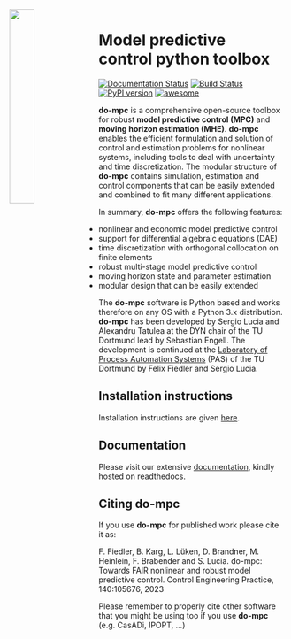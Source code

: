 <img align="left" width="30%" hspace="2%" src="https://raw.githubusercontent.com/do-mpc/do-mpc/master/documentation/source/static/dompc_var_02_rtd_blue.png">

# Model predictive control python toolbox

[![Documentation Status](https://readthedocs.org/projects/do-mpc/badge/?version=latest)](https://www.do-mpc.com)
[![Build Status](https://github.com/do-mpc/do-mpc/actions/workflows/pythontest.yml/badge.svg?branch=develop)](https://github.com/do-mpc/do-mpc/actions/workflows/pythontest.yml)
[![PyPI version](https://badge.fury.io/py/do-mpc.svg)](https://badge.fury.io/py/do-mpc)
[![awesome](https://img.shields.io/badge/awesome-yes-brightgreen.svg?style=flat-square)](https://github.com/do-mpc/do-mpc)

**do-mpc** is a comprehensive open-source toolbox for robust **model predictive control (MPC)**
and **moving horizon estimation (MHE)**.
**do-mpc** enables the efficient formulation and solution of control and estimation problems for nonlinear systems,
including tools to deal with uncertainty and time discretization.
The modular structure of **do-mpc** contains simulation, estimation and control components
that can be easily extended and combined to fit many different applications.

In summary, **do-mpc** offers the following features:

* nonlinear and economic model predictive control
* support for differential algebraic equations (DAE)
* time discretization with orthogonal collocation on finite elements
* robust multi-stage model predictive control
* moving horizon state and parameter estimation
* modular design that can be easily extended

The **do-mpc** software is Python based and works therefore on any OS with a Python 3.x distribution. **do-mpc** has been developed by Sergio Lucia and Alexandru Tatulea at the DYN chair of the TU Dortmund lead by Sebastian Engell. The development is continued at the [Laboratory of Process Automation Systems](https://pas.bci.tu-dortmund.de) (PAS) of the TU Dortmund by Felix Fiedler and Sergio Lucia.

## Installation instructions
Installation instructions are given [here](https://www.do-mpc.com/en/latest/installation.html).

## Documentation
Please visit our extensive [documentation](https://www.do-mpc.com), kindly hosted on readthedocs.

## Citing **do-mpc**
If you use **do-mpc** for published work please cite it as:

F. Fiedler, B. Karg, L. Lüken, D. Brandner, M. Heinlein, F. Brabender and S. Lucia. do-mpc: Towards FAIR nonlinear and robust model predictive control. Control Engineering Practice, 140:105676, 2023

Please remember to properly cite other software that you might be using too if you use **do-mpc** (e.g. CasADi, IPOPT, ...)
